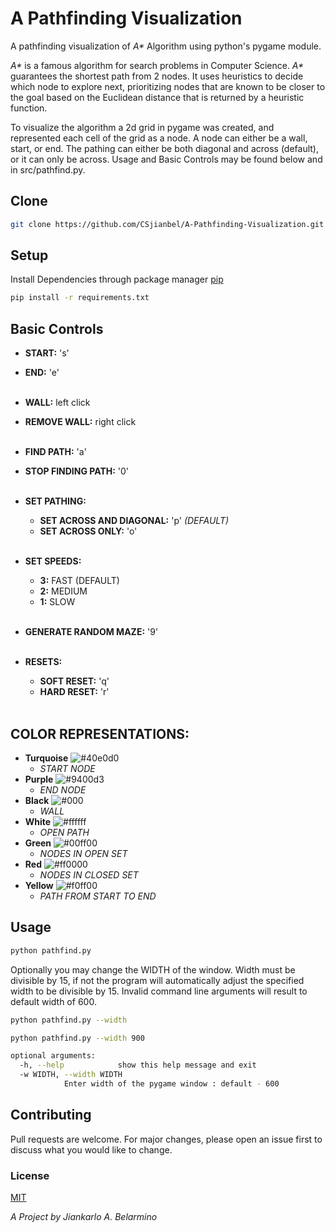 # A Pathfinding Visualization

A pathfinding visualization of _A\*_ Algorithm using python's pygame module.

_A\*_ is a famous algorithm for search problems in Computer Science. _A\*_ guarantees the shortest path from 2 nodes.
It uses heuristics to decide which node to explore next, prioritizing nodes that are known to be closer to the goal based on the Euclidean distance that is returned by a heuristic function.

To visualize the algorithm a 2d grid in pygame was created, and represented each cell of the grid as a node. A node can either be a wall, start, or end. The pathing can either be both diagonal and across (default), or it can only be across. Usage and Basic Controls may be found below and in src/pathfind.py.

## Clone

```bash
git clone https://github.com/CSjianbel/A-Pathfinding-Visualization.git
```

## Setup

Install Dependencies through package manager [pip](https://pip.pypa.io/en/stable/installing/)

```bash
pip install -r requirements.txt
```

## Basic Controls

- **START:** 's'
- **END:** 'e'<br /><br />

- **WALL:** left click
- **REMOVE WALL:** right click<br /><br />

- **FIND PATH:** 'a'
- **STOP FINDING PATH:** '0'<br /><br />

- **SET PATHING:**

  - **SET ACROSS AND DIAGONAL:** 'p' _(DEFAULT)_
  - **SET ACROSS ONLY:** 'o'<br /><br />

- **SET SPEEDS:**

  - **3:** FAST (DEFAULT)
  - **2:** MEDIUM
  - **1:** SLOW<br /><br />

- **GENERATE RANDOM MAZE:** '9'<br /><br />

- **RESETS:**
  - **SOFT RESET:** 'q'
  - **HARD RESET:** 'r'<br /><br />

## COLOR REPRESENTATIONS:

- **Turquoise** ![#40e0d0](https://via.placeholder.com/15/40e0d0/000000?text=+)
  - _START NODE_
- **Purple** ![#9400d3](https://via.placeholder.com/15/9400d3/000000?text=+)
  - _END NODE_
- **Black** ![#000](https://via.placeholder.com/15/000/000000?text=+)
  - _WALL_
- **White** ![#ffffff](https://via.placeholder.com/15/ffffff/000000?text=+)
  - _OPEN PATH_
- **Green** ![#00ff00](https://via.placeholder.com/15/00ff00/000000?text=+)
  - _NODES IN OPEN SET_
- **Red** ![#ff0000](https://via.placeholder.com/15/ff0000/000000?text=+)
  - _NODES IN CLOSED SET_
- **Yellow** ![#f0ff00](https://via.placeholder.com/15/f0ff00/000000?text=+)
  - _PATH FROM START TO END_

## Usage

```bash
python pathfind.py
```

Optionally you may change the WIDTH of the window. Width must be divisible by 15,
if not the program will automatically adjust the specified width to be divisible by 15.
Invalid command line arguments will result to default width of 600.

```bash
python pathfind.py --width

python pathfind.py --width 900

optional arguments:
  -h, --help            show this help message and exit
  -w WIDTH, --width WIDTH
  			Enter width of the pygame window : default - 600
```

## Contributing

Pull requests are welcome. For major changes, please open an issue first to discuss what you would like to change.

### License

[MIT](https://choosealicense.com/licenses/mit/)

_A Project by Jiankarlo A. Belarmino_
